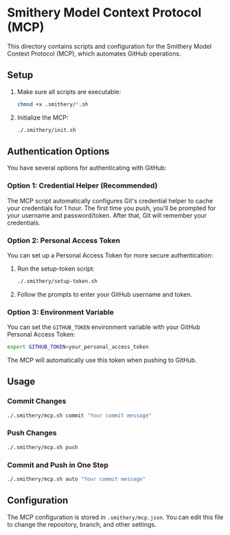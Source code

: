 # Smithery Model Context Protocol (MCP)

This directory contains scripts and configuration for the Smithery Model Context Protocol (MCP), which automates GitHub operations.

## Setup

1. Make sure all scripts are executable:
   ```bash
   chmod +x .smithery/*.sh
   ```

2. Initialize the MCP:
   ```bash
   ./.smithery/init.sh
   ```

## Authentication Options

You have several options for authenticating with GitHub:

### Option 1: Credential Helper (Recommended)

The MCP script automatically configures Git's credential helper to cache your credentials for 1 hour. The first time you push, you'll be prompted for your username and password/token. After that, Git will remember your credentials.

### Option 2: Personal Access Token

You can set up a Personal Access Token for more secure authentication:

1. Run the setup-token script:
   ```bash
   ./.smithery/setup-token.sh
   ```

2. Follow the prompts to enter your GitHub username and token.

### Option 3: Environment Variable

You can set the `GITHUB_TOKEN` environment variable with your GitHub Personal Access Token:

```bash
export GITHUB_TOKEN=your_personal_access_token
```

The MCP will automatically use this token when pushing to GitHub.

## Usage

### Commit Changes

```bash
./.smithery/mcp.sh commit "Your commit message"
```

### Push Changes

```bash
./.smithery/mcp.sh push
```

### Commit and Push in One Step

```bash
./.smithery/mcp.sh auto "Your commit message"
```

## Configuration

The MCP configuration is stored in `.smithery/mcp.json`. You can edit this file to change the repository, branch, and other settings.
